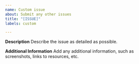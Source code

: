 ```yaml
---
name: Custom issue
about: Submit any other issues
title: "[ISSUE]"
labels: custom

---
```


**Description**
Describe the issue as detailed as possible.

**Additional Information**
Add any additional information, such as screenshots, links to resources, etc.
